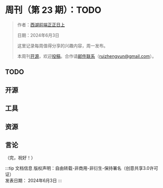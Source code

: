 # 周刊（第 23 期）：TODO

> 作者：[西湖前端正正日上](../about.md)
>
> 日期：2024年6月3日
>
> 这里记录每周值得分享的兴趣内容，周一发布。
>
> 本周刊[开源](https://github.com/fullstackren/fullstackren.github.io/tree/main/weekly)，欢迎[投稿](https://github.com/fullstackren/fullstackren.github.io/issues)。合作请<a href="mailto:ruizhengyun@gmail.com" target="_blank">邮件联系</a>（ruizhengyun@gmail.com）。

## TODO

<!-- <img src="./weekly-0025/" class="article-image" width="70%" /> -->

## 开源

## 工具

## 资源

## 言论

（完，祝好！）

:::tip 文档信息
版权声明：自由转载-非商用-非衍生-保持署名（创意共享3.0许可证）</br>
发表日期： 2024年6月3日
:::
